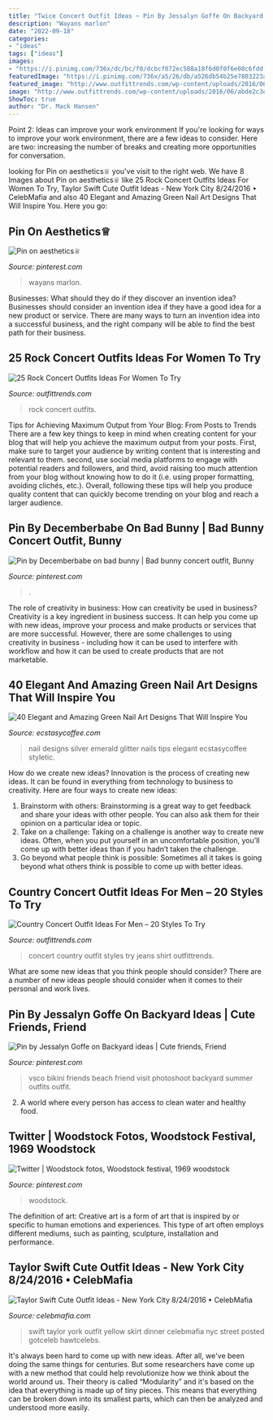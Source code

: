 ```yaml
---
title: "Twice Concert Outfit Ideas ~ Pin By Jessalyn Goffe On Backyard Ideas"
description: "Wayans marlon"
date: "2022-09-18"
categories:
- "ideas"
tags: ["ideas"]
images:
- "https://i.pinimg.com/736x/dc/bc/f0/dcbcf072ec588a18f6d0f0f6e08c6fdd--woodstock-photos--woodstock.jpg"
featuredImage: "https://i.pinimg.com/736x/a5/26/db/a526db54b25e7803223a5f33cc558fd9.jpg"
featured_image: "http://www.outfittrends.com/wp-content/uploads/2016/06/abde2c3e5c75596d33f198c45518e1bf.jpg"
image: "http://www.outfittrends.com/wp-content/uploads/2016/06/abde2c3e5c75596d33f198c45518e1bf.jpg"
ShowToc: true
author: "Dr. Mack Hansen"
---
```



Point 2: Ideas can improve your work environment
If you're looking for ways to improve your work environment, there are a few ideas to consider. Here are two: increasing the number of breaks and creating more opportunities for conversation.

	

		
looking for Pin on aesthetics♕ you've visit to the right web. We have 8 Images about Pin on aesthetics♕ like 25 Rock Concert Outfits Ideas For Women To Try, Taylor Swift Cute Outfit Ideas - New York City 8/24/2016 • CelebMafia and also 40 Elegant and Amazing Green Nail Art Designs That Will Inspire You. Here you go:
		
    
## Pin On Aesthetics♕

<img loading=lazy src="https://i.pinimg.com/736x/a5/26/db/a526db54b25e7803223a5f33cc558fd9.jpg" onerror="this.onerror=null;this.src='https://tse4.mm.bing.net/th?id=OIP.wH3MM7fAtcQ9SaCTXB5TWQAAAA&amp;pid=15.1';" alt="Pin on aesthetics♕">

_Source: pinterest.com_

>wayans marlon. 

	

Businesses: What should they do if they discover an invention idea?
Businesses should consider an invention idea if they have a good idea for a new product or service. There are many ways to turn an invention idea into a successful business, and the right company will be able to find the best path for their business.

    
## 25 Rock Concert Outfits Ideas For Women To Try

<img loading=lazy src="https://www.outfittrends.com/wp-content/uploads/2018/05/Black-Leather-Jacket.jpg" onerror="this.onerror=null;this.src='https://tse4.mm.bing.net/th?id=OIP.24_wqXdd8T-NC8zDHHKBzgHaIH&amp;pid=15.1';" alt="25 Rock Concert Outfits Ideas For Women To Try">

_Source: outfittrends.com_

>rock concert outfits. 

	

Tips for Achieving Maximum Output from Your Blog: From Posts to Trends
There are a few key things to keep in mind when creating content for your blog that will help you achieve the maximum output from your posts. First, make sure to target your audience by writing content that is interesting and relevant to them. second, use social media platforms to engage with potential readers and followers, and third, avoid raising too much attention from your blog without knowing how to do it (i.e. using proper formatting, avoiding clichés, etc.). Overall, following these tips will help you produce quality content that can quickly become trending on your blog and reach a larger audience.

    
## Pin By Decemberbabe On Bad Bunny | Bad Bunny Concert Outfit, Bunny

<img loading=lazy src="https://i.pinimg.com/736x/04/33/5c/04335c6c5e00635fb59124cf5005d506.jpg" onerror="this.onerror=null;this.src='https://tse4.mm.bing.net/th?id=OIP.hSn7ndCaZMpn_U9e6gMR8QHaNL&amp;pid=15.1';" alt="Pin by Decemberbabe on bad bunny | Bad bunny concert outfit, Bunny">

_Source: pinterest.com_

>. 

	

The role of creativity in business: How can creativity be used in business?
Creativity is a key ingredient in business success. It can help you come up with new ideas, improve your process and make products or services that are more successful. However, there are some challenges to using creativity in business - including how it can be used to interfere with workflow and how it can be used to create products that are not marketable.

    
## 40 Elegant And Amazing Green Nail Art Designs That Will Inspire You

<img loading=lazy src="https://i0.wp.com/www.ecstasycoffee.com/wp-content/uploads/2016/08/Silver-Glitter-Tips-Emerald-Nail-Art-Design.jpg?resize=600%2C400" onerror="this.onerror=null;this.src='https://tse4.mm.bing.net/th?id=OIP.jBf6qyGSgmEloC88Oq3IGwHaE8&amp;pid=15.1';" alt="40 Elegant and Amazing Green Nail Art Designs That Will Inspire You">

_Source: ecstasycoffee.com_

>nail designs silver emerald glitter nails tips elegant ecstasycoffee styletic. 

	

How do we create new ideas?
Innovation is the process of creating new ideas. It can be found in everything from technology to business to creativity. Here are four ways to create new ideas:

1. Brainstorm with others: Brainstorming is a great way to get feedback and share your ideas with other people. You can also ask them for their opinion on a particular idea or topic.
2. Take on a challenge: Taking on a challenge is another way to create new ideas. Often, when you put yourself in an uncomfortable position, you’ll come up with better ideas than if you hadn’t taken the challenge.
3. Go beyond what people think is possible: Sometimes all it takes is going beyond what others think is possible to come up with better ideas.

    
## Country Concert Outfit Ideas For Men – 20 Styles To Try

<img loading=lazy src="http://www.outfittrends.com/wp-content/uploads/2016/06/abde2c3e5c75596d33f198c45518e1bf.jpg" onerror="this.onerror=null;this.src='https://tse4.mm.bing.net/th?id=OIP.Q2VXnaVNQ0AEb3_CcZn7YQHaKE&amp;pid=15.1';" alt="Country Concert Outfit Ideas For Men – 20 Styles To Try">

_Source: outfittrends.com_

>concert country outfit styles try jeans shirt outfittrends. 

	

What are some new ideas that you think people should consider?
There are a number of new ideas people should consider when it comes to their personal and work lives.

    
## Pin By Jessalyn Goffe On Backyard Ideas | Cute Friends, Friend

<img loading=lazy src="https://i.pinimg.com/736x/2c/ec/d0/2cecd02ce0347d2eafc9ff87a3888eef.jpg" onerror="this.onerror=null;this.src='https://tse1.mm.bing.net/th?id=OIP.s24RMLnxRD27cGWXyZz9sAHaJ4&amp;pid=15.1';" alt="Pin by Jessalyn Goffe on Backyard ideas | Cute friends, Friend">

_Source: pinterest.com_

>vsco bikini friends beach friend visit photoshoot backyard summer outfits outfit. 

	

2. A world where every person has access to clean water and healthy food. 

    
## Twitter | Woodstock Fotos, Woodstock Festival, 1969 Woodstock

<img loading=lazy src="https://i.pinimg.com/736x/dc/bc/f0/dcbcf072ec588a18f6d0f0f6e08c6fdd--woodstock-photos--woodstock.jpg" onerror="this.onerror=null;this.src='https://tse4.mm.bing.net/th?id=OIP.SphhVZTVY_FO5L1VlvoxAwHaK6&amp;pid=15.1';" alt="Twitter | Woodstock fotos, Woodstock festival, 1969 woodstock">

_Source: pinterest.com_

>woodstock. 

	

The definition of art:
Creative art is a form of art that is inspired by or specific to human emotions and experiences. This type of art often employs different mediums, such as painting, sculpture, installation and performance.

    
## Taylor Swift Cute Outfit Ideas - New York City 8/24/2016 • CelebMafia

<img loading=lazy src="https://celebmafia.com/wp-content/uploads/2016/08/taylor-swift-cute-outfit-ideas-new-york-city-8-24-2016-18.jpg" onerror="this.onerror=null;this.src='https://tse3.mm.bing.net/th?id=OIP.bHi4mXg2NJNISHiLUfMLWgHaLH&amp;pid=15.1';" alt="Taylor Swift Cute Outfit Ideas - New York City 8/24/2016 • CelebMafia">

_Source: celebmafia.com_

>swift taylor york outfit yellow skirt dinner celebmafia nyc street posted gotceleb hawtcelebs. 

	

It's always been hard to come up with new ideas. After all, we've been doing the same things for centuries. But some researchers have come up with a new method that could help revolutionize how we think about the world around us. Their theory is called “Modularity” and it's based on the idea that everything is made up of tiny pieces. This means that everything can be broken down into its smallest parts, which can then be analyzed and understood more easily.


